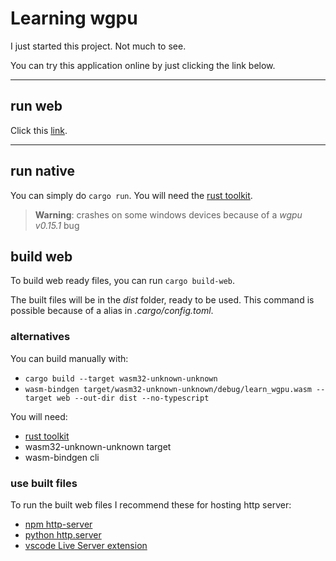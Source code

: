 # Learning wgpu
I just started this project. Not much to see.

You can try this application online by just clicking the link below.

---
## run web
Click this [link](https://askeladd123.github.io/learning-wgpu/).

---
## run native
You can simply do `cargo run`.
You will need the [rust toolkit](https://www.rust-lang.org/tools/install).
> **Warning**: crashes on some windows devices because of a *wgpu v0.15.1* bug

## build web
To build web ready files, you can run `cargo build-web`. 

The built files will be in the *dist* folder, ready to be used. This command is possible because of a alias in *.cargo/config.toml*. 

### alternatives
You can build manually with:
- `cargo build --target wasm32-unknown-unknown`
- `wasm-bindgen target/wasm32-unknown-unknown/debug/learn_wgpu.wasm --target web --out-dir dist --no-typescript`

You will need:
- [rust toolkit](https://www.rust-lang.org/tools/install)
- wasm32-unknown-unknown target
- wasm-bindgen cli

### use built files
To run the built web files I recommend these for hosting http server:
- [npm http-server](https://www.npmjs.com/package/http-server)
- [python http.server](https://docs.python.org/3/library/http.server.html)
- [vscode Live Server extension](https://marketplace.visualstudio.com/items?itemName=ritwickdey.LiveServer)
